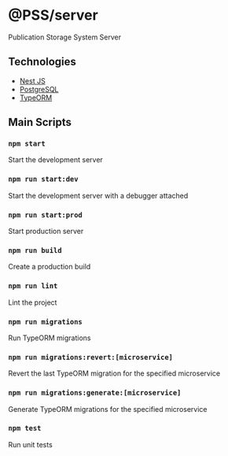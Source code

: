 # @PSS/server

Publication Storage System Server

## Technologies

- [Nest JS](https://nestjs.com)
- [PostgreSQL](https://postgresql.org)
- [TypeORM](https://typeorm.io)

## Main Scripts

### `npm start`

Start the development server

### `npm run start:dev`

Start the development server with a debugger attached

### `npm run start:prod`

Start production server

### `npm run build`

Create a production build

### `npm run lint`

Lint the project

### `npm run migrations`

Run TypeORM migrations

### `npm run migrations:revert:[microservice]`

Revert the last TypeORM migration for the specified microservice

### `npm run migrations:generate:[microservice]`

Generate TypeORM migrations for the specified microservice

### `npm test`

Run unit tests
